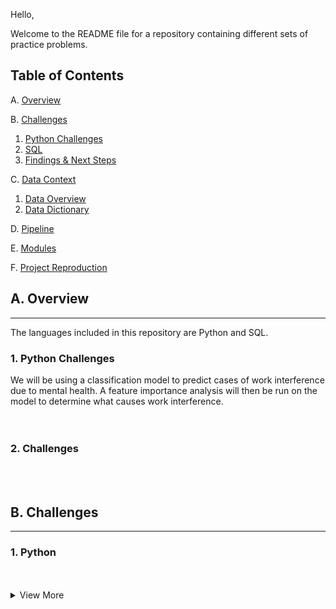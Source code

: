 Hello,

Welcome to the README file for a repository containing different sets of practice problems.


## Table of Contents
A. [Overview](#overview)

B. [Challenges](#chall)
   1. [Python Challenges](#py)
   1. [SQL](#pypr)
   1. [Findings & Next Steps](#fns)
   
C. [Data Context](#dc)
   1. [Data Overview](#do)
   1. [Data Dictionary](#dd)
   
D. [Pipeline](#pipe)

E. [Modules](#mod)

F. [Project Reproduction](#pr)

## <a name="overview"></a>A. Overview
---
The languages included in this repository are Python and SQL.

### <a name="pdesc"></a> 1. Python Challenges 
We will be using a classification model to predict cases of work interference due to mental health. A feature importance analysis will then be run on the model to determine what causes work interference.  
<br>
<br>


### <a name="pdeliv"></a>2. Challenges
<br>
<br>


## <a name="chall"></a>B. Challenges
---

### <a name="py"></a>1. Python  
<br>
<br>

<details>
<summary>View More</summary>
<br>
> -[General Python Practice Problems](https://github.com/LinhQuach13/Practice/blob/master/python_practice.ipynb)
> -[Pandas Library Practice Problems](https://github.com/LinhQuach13/Practice/blob/master/pandas_series_practice.ipynb)


</details>
